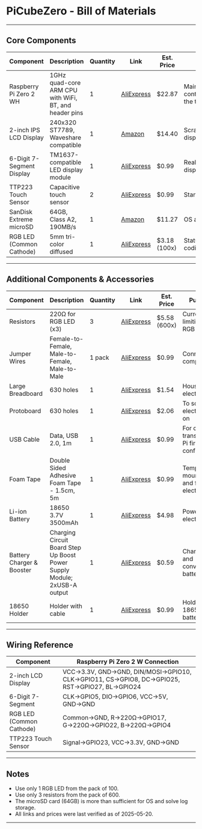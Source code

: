 # PiCubeZero - Bill of Materials

---

## Core Components

| Component | Description | Quantity | Link | Est. Price | Purpose |
|--------------------------|---------------------------------------|----------|---------------------------------------------------------------------------------------------------------------------------|-----------------|-------------------------------------|
| Raspberry Pi Zero 2 WH | 1GHz quad-core ARM CPU with WiFi, BT, and header pins| 1 | [AliExpress](https://www.aliexpress.com/item/1005007982832720.html) | $22.87 | Main controller/computer for the timer |
| 2-inch IPS LCD Display | 240x320 ST7789, Waveshare compatible | 1 | [Amazon](https://www.amazon.com/LCD-2inch-Module-Compatible-Display/dp/B0DRS9YQCK) | $14.40 | Scramble/time/statistics display |
| 6-Digit 7-Segment Display| TM1637-compatible LED display module | 1 | [AliExpress](https://www.aliexpress.com/item/1005001582129952.html) | $0.99 | Real-time/final time display |
| TTP223 Touch Sensor | Capacitive touch sensor | 2 | [AliExpress](https://www.aliexpress.com/item/1005006153014582.html) | $0.99 | Start/stop timer input |
| SanDisk Extreme microSD | 64GB, Class A2, 190MB/s | 1 | [Amazon](https://www.amazon.com/SanDisk-Extreme-microSDXC-Memory-Adapter/dp/B09X7C7LL1) | $11.27 | OS and storage |
| RGB LED (Common Cathode) | 5mm tri-color diffused | 1 | [AliExpress](https://www.aliexpress.com/item/1005004963591071.html) | $3.18 (100x)| Status indicator (colour coding) |

---

## Additional Components & Accessories

| Component | Description | Quantity | Link | Est. Price | Purpose |
|--------------------------|---------------------------------------|----------|---------------------------------------------------------------------------------------------------------------------------|-----------------|-------------------------------------------|
| Resistors | 220Ω for RGB LED (x3) | 3 | [AliExpress](https://www.aliexpress.com/item/1005008494728485.html) | $5.58 (600x) | Current limiting for RGB LED |
| Jumper Wires | Female-to-Female, Male-to-Female, Male-to-Male | 1 pack | [AliExpress](https://www.aliexpress.com/item/1005003641187997.html) | $0.99 | Connecting components |
| Large Breadboard | 630 holes | 1 | [AliExpress](https://www.aliexpress.com/item/1005007085965483.html) | $1.54 | Housing the electronics |
| Protoboard | 630 holes | 1 | [AliExpress](https://www.aliexpress.com/item/1005007204514719.html) | $2.06 | To solder the electronics on |
| USB Cable | Data, USB 2.0, 1m | 1 | [AliExpress](https://www.aliexpress.com/item/1005007504624576.html) | $0.99 | For data transfer and Pi first-boot configuration |
| Foam Tape | Double Sided Adhesive Foam Tape - 1.5cm, 5m | 1 | [AliExpress](https://www.aliexpress.com/item/1005006891100106.html?) | $0.99 | Temporary mounting and fixing electronics |
| Li-ion Battery | 18650 3.7V 3500mAh | 1 | [AliExpress](https://www.aliexpress.com/item/1005008078553867.html) | $4.98 | Powering the electronics |
| Battery Charger & Booster | Charging Circuit Board Step Up Boost Power Supply Module; 2xUSB-A output | 1 | [AliExpress](https://www.aliexpress.com/item/1005007457573822.html) | $0.59 | Charging and converting battery to 5V |
| 18650 Holder | Holder with cable | 1 | [AliExpress](https://www.aliexpress.com/item/1005006089547043.html) | $0.99 | Holder for 18650 battery
---

## Wiring Reference

| Component | Raspberry Pi Zero 2 W Connection |
|--------------------------|---------------------------------------|
| 2-inch LCD Display | VCC→3.3V, GND→GND, DIN/MOSI→GPIO10, CLK→GPIO11, CS→GPIO8, DC→GPIO25, RST→GPIO27, BL→GPIO24 |
| 6-Digit 7-Segment | CLK→GPIO5, DIO→GPIO6, VCC→5V, GND→GND |
| RGB LED (Common Cathode) | Common→GND, R→220Ω→GPIO17, G→220Ω→GPIO22, B→220Ω→GPIO4 |
| TTP223 Touch Sensor | Signal→GPIO23, VCC→3.3V, GND→GND |

---

## Notes

- Use only 1 RGB LED from the pack of 100.
- Use only 3 resistors from the pack of 600.
- The microSD card (64GB) is more than sufficient for OS and solve log storage.
- All links and prices were last verified as of 2025-05-20.

---
